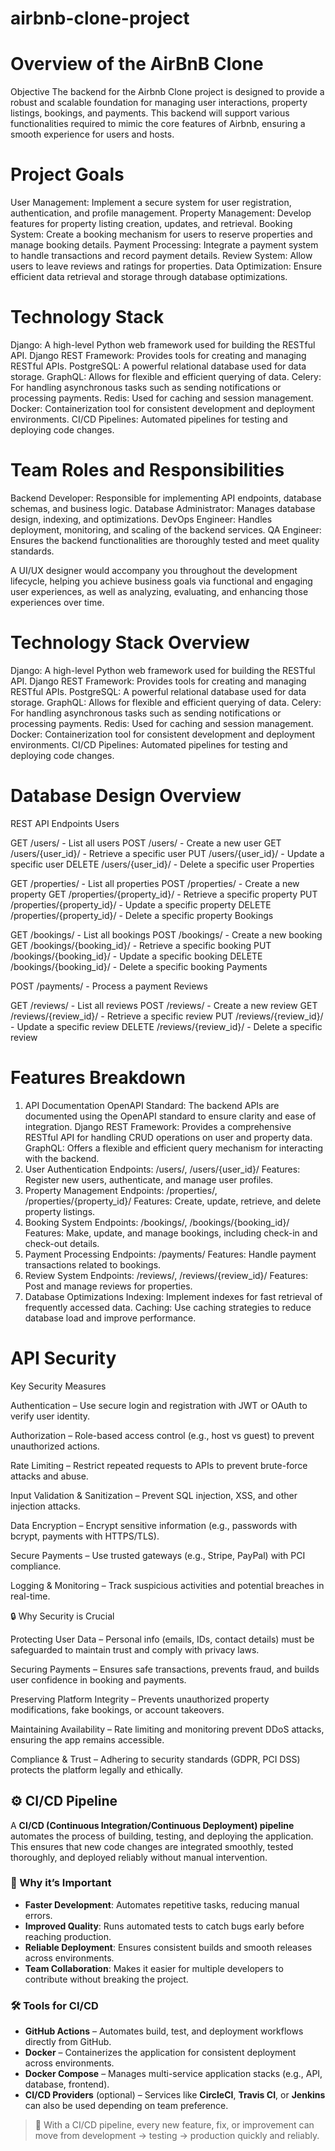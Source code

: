 # airbnb-clone-project

# Overview of the AirBnB Clone

Objective
The backend for the Airbnb Clone project is designed to provide a robust and scalable foundation for managing user interactions, property listings, bookings, and payments. This backend will support various functionalities required to mimic the core features of Airbnb, ensuring a smooth experience for users and hosts.

# Project Goals

User Management: Implement a secure system for user registration, authentication, and profile management.
Property Management: Develop features for property listing creation, updates, and retrieval.
Booking System: Create a booking mechanism for users to reserve properties and manage booking details.
Payment Processing: Integrate a payment system to handle transactions and record payment details.
Review System: Allow users to leave reviews and ratings for properties.
Data Optimization: Ensure efficient data retrieval and storage through database optimizations.

# Technology Stack

Django: A high-level Python web framework used for building the RESTful API.
Django REST Framework: Provides tools for creating and managing RESTful APIs.
PostgreSQL: A powerful relational database used for data storage.
GraphQL: Allows for flexible and efficient querying of data.
Celery: For handling asynchronous tasks such as sending notifications or processing payments.
Redis: Used for caching and session management.
Docker: Containerization tool for consistent development and deployment environments.
CI/CD Pipelines: Automated pipelines for testing and deploying code changes.

# Team Roles and Responsibilities

Backend Developer: Responsible for implementing API endpoints, database schemas, and business logic.
Database Administrator: Manages database design, indexing, and optimizations.
DevOps Engineer: Handles deployment, monitoring, and scaling of the backend services.
QA Engineer: Ensures the backend functionalities are thoroughly tested and meet quality standards.

A UI/UX designer would accompany you throughout the development lifecycle, helping you achieve business goals via functional and engaging user experiences, as well as analyzing, evaluating, and enhancing those experiences over time.

# Technology Stack Overview

Django: A high-level Python web framework used for building the RESTful API.
Django REST Framework: Provides tools for creating and managing RESTful APIs.
PostgreSQL: A powerful relational database used for data storage.
GraphQL: Allows for flexible and efficient querying of data.
Celery: For handling asynchronous tasks such as sending notifications or processing payments.
Redis: Used for caching and session management.
Docker: Containerization tool for consistent development and deployment environments.
CI/CD Pipelines: Automated pipelines for testing and deploying code changes.

# Database Design Overview

REST API Endpoints
Users

GET /users/ - List all users
POST /users/ - Create a new user
GET /users/{user_id}/ - Retrieve a specific user
PUT /users/{user_id}/ - Update a specific user
DELETE /users/{user_id}/ - Delete a specific user
Properties

GET /properties/ - List all properties
POST /properties/ - Create a new property
GET /properties/{property_id}/ - Retrieve a specific property
PUT /properties/{property_id}/ - Update a specific property
DELETE /properties/{property_id}/ - Delete a specific property
Bookings

GET /bookings/ - List all bookings
POST /bookings/ - Create a new booking
GET /bookings/{booking_id}/ - Retrieve a specific booking
PUT /bookings/{booking_id}/ - Update a specific booking
DELETE /bookings/{booking_id}/ - Delete a specific booking
Payments

POST /payments/ - Process a payment
Reviews

GET /reviews/ - List all reviews
POST /reviews/ - Create a new review
GET /reviews/{review_id}/ - Retrieve a specific review
PUT /reviews/{review_id}/ - Update a specific review
DELETE /reviews/{review_id}/ - Delete a specific review

# Features Breakdown

1. API Documentation
   OpenAPI Standard: The backend APIs are documented using the OpenAPI standard to ensure clarity and ease of integration.
   Django REST Framework: Provides a comprehensive RESTful API for handling CRUD operations on user and property data.
   GraphQL: Offers a flexible and efficient query mechanism for interacting with the backend.
2. User Authentication
   Endpoints: /users/, /users/{user_id}/
   Features: Register new users, authenticate, and manage user profiles.
3. Property Management
   Endpoints: /properties/, /properties/{property_id}/
   Features: Create, update, retrieve, and delete property listings.
4. Booking System
   Endpoints: /bookings/, /bookings/{booking_id}/
   Features: Make, update, and manage bookings, including check-in and check-out details.
5. Payment Processing
   Endpoints: /payments/
   Features: Handle payment transactions related to bookings.
6. Review System
   Endpoints: /reviews/, /reviews/{review_id}/
   Features: Post and manage reviews for properties.
7. Database Optimizations
   Indexing: Implement indexes for fast retrieval of frequently accessed data.
   Caching: Use caching strategies to reduce database load and improve performance.

# API Security

Key Security Measures

Authentication – Use secure login and registration with JWT or OAuth to verify user identity.

Authorization – Role-based access control (e.g., host vs guest) to prevent unauthorized actions.

Rate Limiting – Restrict repeated requests to APIs to prevent brute-force attacks and abuse.

Input Validation & Sanitization – Prevent SQL injection, XSS, and other injection attacks.

Data Encryption – Encrypt sensitive information (e.g., passwords with bcrypt, payments with HTTPS/TLS).

Secure Payments – Use trusted gateways (e.g., Stripe, PayPal) with PCI compliance.

Logging & Monitoring – Track suspicious activities and potential breaches in real-time.

🔒 Why Security is Crucial

Protecting User Data – Personal info (emails, IDs, contact details) must be safeguarded to maintain trust and comply with privacy laws.

Securing Payments – Ensures safe transactions, prevents fraud, and builds user confidence in booking and payments.

Preserving Platform Integrity – Prevents unauthorized property modifications, fake bookings, or account takeovers.

Maintaining Availability – Rate limiting and monitoring prevent DDoS attacks, ensuring the app remains accessible.

Compliance & Trust – Adhering to security standards (GDPR, PCI DSS) protects the platform legally and ethically.

## ⚙️ CI/CD Pipeline

A **CI/CD (Continuous Integration/Continuous Deployment) pipeline** automates the process of building, testing, and deploying the application.  
This ensures that new code changes are integrated smoothly, tested thoroughly, and deployed reliably without manual intervention.

### 🔑 Why it’s Important

- **Faster Development**: Automates repetitive tasks, reducing manual errors.
- **Improved Quality**: Runs automated tests to catch bugs early before reaching production.
- **Reliable Deployment**: Ensures consistent builds and smooth releases across environments.
- **Team Collaboration**: Makes it easier for multiple developers to contribute without breaking the project.

### 🛠 Tools for CI/CD

- **GitHub Actions** – Automates build, test, and deployment workflows directly from GitHub.
- **Docker** – Containerizes the application for consistent deployment across environments.
- **Docker Compose** – Manages multi-service application stacks (e.g., API, database, frontend).
- **CI/CD Providers** (optional) – Services like **CircleCI**, **Travis CI**, or **Jenkins** can also be used depending on team preference.

> 🚀 With a CI/CD pipeline, every new feature, fix, or improvement can move from development → testing → production quickly and reliably.
